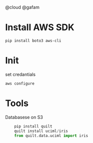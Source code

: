 @cloud
@gafam

# Install AWS SDK

    pip install boto3 aws-cli


# Init

set credantials

    aws configure


# Tools

Databasese on S3

```python
    pip install quilt
    quilt install uciml/iris
    from quilt.data.uciml import iris
```

